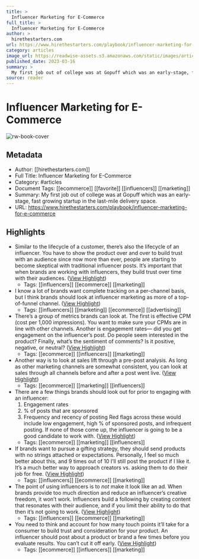 ```yaml
---
title: >
  Influencer Marketing for E-Commerce
full_title: >
  Influencer Marketing for E-Commerce
author: >
  hirethestarters.com
url: https://www.hirethestarters.com/playbook/influencer-marketing-for-e-commerce
category: articles
image_url: https://readwise-assets.s3.amazonaws.com/static/images/article0.00998d930354.png
published_date: 2023-03-16
summary: >
  My first job out of college was at Gopuff which was an early-stage, fast growing startup in the last-mile delivery space.
source: reader
---
```

# Influencer Marketing for E-Commerce

![rw-book-cover](https://readwise-assets.s3.amazonaws.com/static/images/article0.00998d930354.png)

## Metadata
- Author: [[hirethestarters.com]]
- Full Title: Influencer Marketing for E-Commerce
- Category: #articles
- Document Tags: [[ecommerce]] [[favorite]] [[influencers]] [[marketing]] 
- Summary: My first job out of college was at Gopuff which was an early-stage, fast growing startup in the last-mile delivery space.
- URL: https://www.hirethestarters.com/playbook/influencer-marketing-for-e-commerce

## Highlights
- Similar to the lifecycle of a customer, there’s also the lifecycle of an influencer. You have to show the product over and over to build trust with an audience since now more than ever, people are starting to become skeptical with traditional influencer posts. It’s important that when brands are working with influencers, they build trust over time with their audiences. ([View Highlight](https://read.readwise.io/read/01h1nxh2sbr8whstaq1mpz23na))
    - Tags: [[influencers]] [[ecommerce]] [[marketing]] 
- I know a lot of brands want complete tracking on a per-channel basis, but I think brands should look at influencer marketing as more of a top-of-funnel channel. ([View Highlight](https://read.readwise.io/read/01h1nxhx9533r8zx8z8g1tn2hf))
    - Tags: [[influencers]] [[marketing]] [[ecommerce]] [[advertising]] 
- There’s a group of metrics brands can look at. The first is effective CPM (cost per 1,000 impressions). You want to make sure your CPMs are in line with other channels. Another is engagement rates— did you get engagement on the influencer’s post. Do people seem interested in the product? Finally, what’s the sentiment of comments? Is it positive, negative, or neutral? ([View Highlight](https://read.readwise.io/read/01h1nxk9gz4vdshtf047e7wwqd))
    - Tags: [[ecommerce]] [[influencers]] [[marketing]] 
- Another way is to look at sales lift through a pre-post analysis. As long as other marketing channels are somewhat consistent, you can look at sales through all channels before and after a post went live. ([View Highlight](https://read.readwise.io/read/01h1nxm37gc0g6nz9w4j2g8tpm))
    - Tags: [[ecommerce]] [[marketing]] [[influencers]] 
- There are a few things brands should look out for prior to engaging with an influencer:
  1. Engagement rates
  2. % of posts that are sponsored
  3. Frequency and recency of posting
  Red flags across these would include low engagement, high % of sponsored posts, and infrequent posting. If none of those come up, the influencer is going to be a good candidate to work with. ([View Highlight](https://read.readwise.io/read/01h1nxp2ajcktw6pjych9hggvq))
    - Tags: [[ecommerce]] [[marketing]] [[influencers]] 
- If brands want to pursue a gifting strategy, they should send products with no strings attached or expectations. Personally, I feel so much better about this, and 9 times out of 10 I’ll still post the product if I like it. It’s a much better way to approach creators vs. asking them to do their job for free. ([View Highlight](https://read.readwise.io/read/01h1nxrh7tv65rdgpxsx4hqa3h))
    - Tags: [[influencers]] [[ecommerce]] [[marketing]] 
- The point of using influencers is to *not* make it look like an ad. When brands provide too much direction and reduce an influencer’s creative freedom, it won’t work. Influencers build a following by creating content that resonates with their audience, and if you limit their ability to do that then it’s not going to work. ([View Highlight](https://read.readwise.io/read/01h1nxs2hete4nm75tvcpgqfm8))
    - Tags: [[influencers]] [[ecommerce]] [[marketing]] 
- You need to think and account for how many touch points it’ll take for a consumer to build trust and consideration for your product. An influencer should post about a product or brand a few times before you evaluate results. You can’t cut it off early. ([View Highlight](https://read.readwise.io/read/01h1nxsexyjy7ez2v2xqegchkf))
    - Tags: [[ecommerce]] [[influencers]] [[marketing]] 


